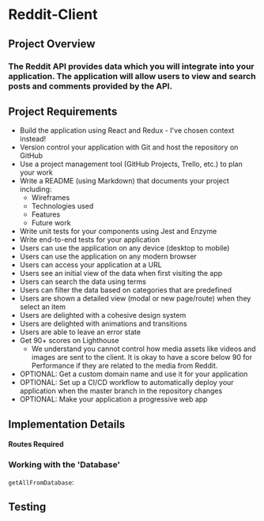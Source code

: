 # Reddit-Client

## Project Overview
### The Reddit API provides data which you will integrate into your application. The application will allow users to view and search posts and comments provided by the API. 

## Project Requirements
* Build the application using React and Redux - I've chosen context instead! 
* Version control your application with Git and host the repository on GitHub 
* Use a project management tool (GitHub Projects, Trello, etc.) to plan your work 
* Write a README (using Markdown) that documents your project including:
    * Wireframes
    * Technologies used
    * Features
    * Future work
* Write unit tests for your components using Jest and Enzyme 
* Write end-to-end tests for your application 
* Users can use the application on any device (desktop to mobile) 
* Users can use the application on any modern browser 
* Users can access your application at a URL 
* Users see an initial view of the data when first visiting the app 
* Users can search the data using terms 
* Users can filter the data based on categories that are predefined 
* Users are shown a detailed view (modal or new page/route) when they select an item 
* Users are delighted with a cohesive design system 
* Users are delighted with animations and transitions 
* Users are able to leave an error state 
* Get 90+ scores on Lighthouse
    * We understand you cannot control how media assets like videos and images are sent to the client. It is okay to have a score below 90 for Performance if they are related to the media from Reddit.
* OPTIONAL: Get a custom domain name and use it for your application 
* OPTIONAL: Set up a CI/CD workflow to automatically deploy your application when the master branch in the repository changes 
* OPTIONAL: Make your application a progressive web app 

## Implementation Details

#### Routes Required

### Working with the 'Database'

`getAllFromDatabase`:

## Testing
